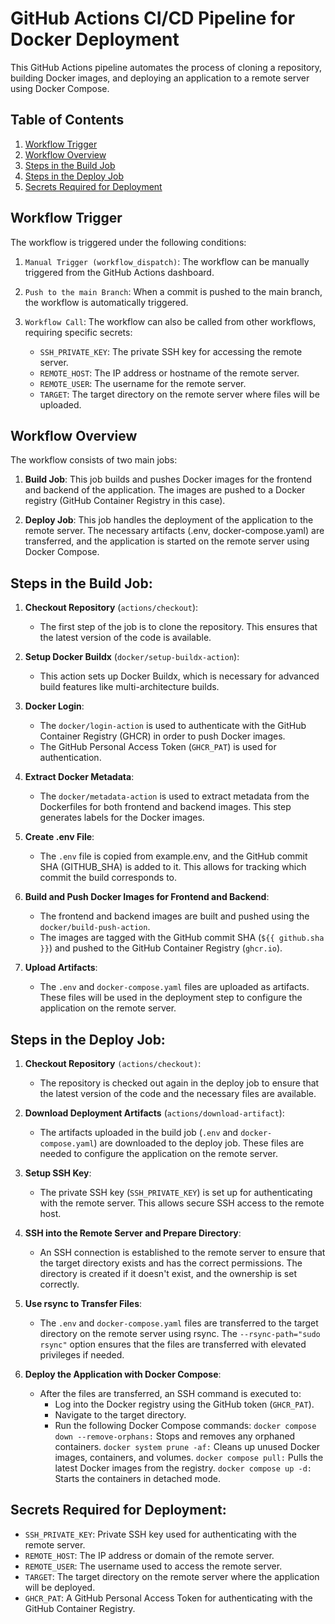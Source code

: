 # GitHub Actions CI/CD Pipeline for Docker Deployment

This GitHub Actions pipeline automates the process of cloning a repository, building Docker images, and deploying an application to a remote server using Docker Compose.

## Table of Contents

1. [Workflow Trigger](#workflow-trigger)
2. [Workflow Overview](#workflow-overview)
3. [Steps in the Build Job](#steps-in-the-build-job)
4. [Steps in the Deploy Job](#steps-in-the-deploy-job)
5. [Secrets Required for Deployment](#secrets-required-for-deployment)

## Workflow Trigger

The workflow is triggered under the following conditions:

1. `Manual Trigger (workflow_dispatch)`: The workflow can be manually triggered from the GitHub Actions dashboard.

2. `Push to the main Branch`: When a commit is pushed to the main branch, the workflow is automatically triggered.

3. `Workflow Call`: The workflow can also be called from other workflows, requiring specific secrets:

   - `SSH_PRIVATE_KEY`: The private SSH key for accessing the remote server.
   - `REMOTE_HOST`: The IP address or hostname of the remote server.
   - `REMOTE_USER`: The username for the remote server.
   - `TARGET`: The target directory on the remote server where files will be uploaded.

## Workflow Overview

The workflow consists of two main jobs:

1. **Build Job**: This job builds and pushes Docker images for the frontend and backend of the application. The images are pushed to a Docker registry (GitHub Container Registry in this case).

2. **Deploy Job**: This job handles the deployment of the application to the remote server. The necessary artifacts (.env, docker-compose.yaml) are transferred, and the application is started on the remote server using Docker Compose.

## Steps in the Build Job:

1. **Checkout Repository** (`actions/checkout`):

   - The first step of the job is to clone the repository. This ensures that the latest version of the code is available.

2. **Setup Docker Buildx** (`docker/setup-buildx-action`):

   - This action sets up Docker Buildx, which is necessary for advanced build features like multi-architecture builds.

3. **Docker Login**:
   - The `docker/login-action` is used to authenticate with the GitHub Container Registry (GHCR) in order to push Docker images.
   - The GitHub Personal Access Token (`GHCR_PAT`) is used for authentication.
4. **Extract Docker Metadata**:

   - The `docker/metadata-action` is used to extract metadata from the Dockerfiles for both frontend and backend images. This step generates labels for the Docker images.

5. **Create .env File**:

   - The `.env` file is copied from example.env, and the GitHub commit SHA (GITHUB_SHA) is added to it. This allows for tracking which commit the build corresponds to.

6. **Build and Push Docker Images for Frontend and Backend**:

   - The frontend and backend images are built and pushed using the `docker/build-push-action`.
   - The images are tagged with the GitHub commit SHA (`${{ github.sha }}`) and pushed to the GitHub Container Registry (`ghcr.io`).

7. **Upload Artifacts**:
   - The `.env` and `docker-compose.yaml` files are uploaded as artifacts. These files will be used in the deployment step to configure the application on the remote server.

## Steps in the Deploy Job:

1. **Checkout Repository** `(actions/checkout)`:

   - The repository is checked out again in the deploy job to ensure that the latest version of the code and the necessary files are available.

2. **Download Deployment Artifacts** (`actions/download-artifact`):

   - The artifacts uploaded in the build job (`.env` and `docker-compose.yaml`) are downloaded to the deploy job. These files are needed to configure the application on the remote server.

3. **Setup SSH Key**:

   - The private SSH key (`SSH_PRIVATE_KEY`) is set up for authenticating with the remote server. This allows secure SSH access to the remote host.

4. **SSH into the Remote Server and Prepare Directory**:

   - An SSH connection is established to the remote server to ensure that the target directory exists and has the correct permissions. The directory is created if it doesn't exist, and the ownership is set correctly.

5. **Use rsync to Transfer Files**:

   - The `.env` and `docker-compose.yaml` files are transferred to the target directory on the remote server using rsync. The `--rsync-path="sudo rsync"` option ensures that the files are transferred with elevated privileges if needed.

6. **Deploy the Application with Docker Compose**:
   - After the files are transferred, an SSH command is executed to:
     - Log into the Docker registry using the GitHub token (`GHCR_PAT`).
     - Navigate to the target directory.
     - Run the following Docker Compose commands:
       `docker compose down --remove-orphans:` Stops and removes any orphaned containers.
       `docker system prune -af:` Cleans up unused Docker images, containers, and volumes.
       `docker compose pull:` Pulls the latest Docker images from the registry.
       `docker compose up -d:` Starts the containers in detached mode.

## Secrets Required for Deployment:

- `SSH_PRIVATE_KEY`: Private SSH key used for authenticating with the remote server.
- `REMOTE_HOST`: The IP address or domain of the remote server.
- `REMOTE_USER`: The username used to access the remote server.
- `TARGET`: The target directory on the remote server where the application will be deployed.
- `GHCR_PAT`: A GitHub Personal Access Token for authenticating with the GitHub Container Registry.
